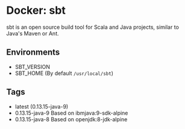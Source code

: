 # Docker: sbt
sbt is an open source build tool for Scala and Java projects, similar to Java's Maven or Ant.

## Environments
- SBT_VERSION
- SBT_HOME (By default `/usr/local/sbt`)

## Tags
- latest (0.13.15-java-9)
- 0.13.15-java-9 Based on ibmjava:9-sdk-alpine
- 0.13.15-java-8 Based on openjdk:8-jdk-alpine
